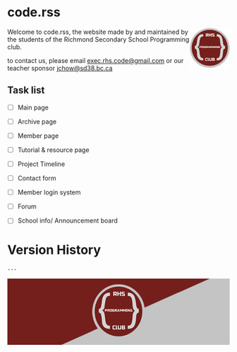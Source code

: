 # code.rss
<a href="https://github.com/RHS-coding" target="_blank">
    <img alt="club banner" src="img_src/logo-v1.png?raw=true" height="90" align="right" >
</a>
Welcome to code.rss, the website made by and maintained by the students of the Richmond Secondary School Programming club. 

to contact us, please email exec.rhs.code@gmail.com or our teacher sponsor jchow@sd38.bc.ca


## Task list
- [ ] Main page
- [ ] Archive page
- [ ] Member page
- [ ] Tutorial & resource page
- [ ] Project Timeline
- [ ] Contact form
- [ ] Member login system 
- [ ] Forum
- [ ] School info/ Announcement board



# Version History
```
---
```
<p align="center">
    <a href="https://rhs-coding.github.io/code.rss/" target="_blank">
        <img alt="club banner" src="img_src/banner-v1.png?raw=true"  height="150">
    </a>
</p>
